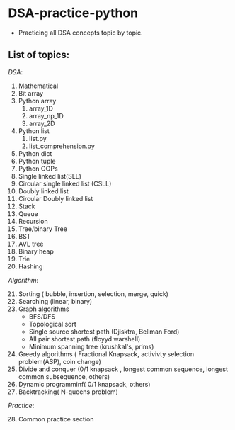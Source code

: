 # DSA-practice-python

- Practicing all DSA concepts topic by topic.

## **List of topics**:

_DSA_:

1. Mathematical
2. Bit array
3. Python array
   1. array_1D
   2. array_np_1D
   3. array_2D
4. Python list
   1. list.py
   2. list_comprehension.py
5. Python dict
6. Python tuple
7. Python OOPs
8. Single linked list(SLL)
9. Circular single linked list (CSLL)
10. Doubly linked list
11. Circular Doubly linked list
12. Stack
13. Queue
14. Recursion
15. Tree/binary Tree
16. BST
17. AVL tree
18. Binary heap
19. Trie
20. Hashing

_Algorithm_:

21. Sorting ( bubble, insertion, selection, merge, quick)
22. Searching (linear, binary)
23. Graph algorithms
    - BFS/DFS
    - Topological sort
    - Single source shortest path (Djisktra, Bellman Ford)
    - All pair shortest path (floyyd warshell)
    - Minimum spanning tree (krushkal's, prims)
24. Greedy algorithms ( Fractional Knapsack, activivty selection problem(ASP), coin change)
25. Divide and conquer (0/1 knapsack , longest common sequence, longest common subsequence, others)
26. Dynamic programminf( 0/1 knapsack, others)
27. Backtracking( N-queens problem)

_Practice_:

28. Common practice section
